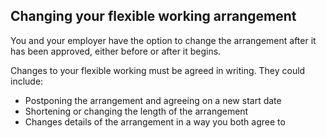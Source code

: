 ##  Changing your flexible working arrangement

You and your employer have the option to change the arrangement after it has
been approved, either before or after it begins.

Changes to your flexible working must be agreed in writing. They could
include:

  * Postponing the arrangement and agreeing on a new start date 
  * Shortening or changing the length of the arrangement 
  * Changes details of the arrangement in a way you both agree to 
